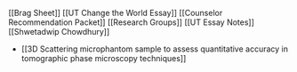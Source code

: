 [[Brag Sheet]]
[[UT Change the World Essay]]
[[Counselor Recommendation Packet]]
[[Research Groups]]
[[UT Essay Notes]]
[[Shwetadwip Chowdhury]]
- [[3D Scattering microphantom sample to assess quantitative accuracy in tomographic phase microscopy techniques]]
